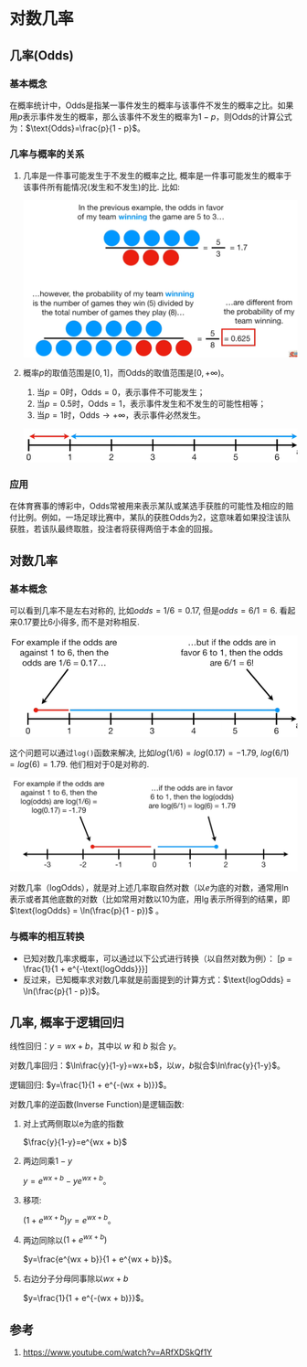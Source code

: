 # 对数几率


## 几率(Odds)

### 基本概念

在概率统计中，Odds是指某一事件发生的概率与该事件不发生的概率之比。如果用$p$表示事件发生的概率，那么该事件不发生的概率为$1 - p$，则Odds的计算公式为：$\text{Odds}=\frac{p}{1 - p}$。


### 几率与概率的关系
1. 几率是一件事可能发生于不发生的概率之比, 概率是一件事可能发生的概率于该事件所有能情况(发生和不发生)的比. 比如:
    
    ![](./对数几率/1.png)

2. 概率$p$的取值范围是$[0,1]$，而Odds的取值范围是$[0,+\infty)$。
    1. 当$p = 0$时，$\text{Odds}=0$，表示事件不可能发生；
    2. 当$p = 0.5$时，$\text{Odds}=1$，表示事件发生和不发生的可能性相等；
    3. 当$p = 1$时，$\text{Odds}\to+\infty$，表示事件必然发生。

    ![](./对数几率/2.png)

### 应用

在体育赛事的博彩中，Odds常被用来表示某队或某选手获胜的可能性及相应的赔付比例。例如，一场足球比赛中，某队的获胜Odds为2，这意味着如果投注该队获胜，若该队最终取胜，投注者将获得两倍于本金的回报。


## 对数几率

### 基本概念

可以看到几率不是左右对称的, 比如$odds = 1/6 = 0.17$, 但是$odds = 6/1 =6$. 看起来0.17要比6小得多, 而不是对称相反. 

![](./对数几率/3.png)

这个问题可以通过`log()`函数来解决, 比如$log(1/6) = log(0.17) = -1.79$, $log(6/1) = log(6) = 1.79$. 他们相对于0是对称的.

![](./对数几率/4.png)


对数几率（logOdds），就是对上述几率取自然对数（以$e$为底的对数，通常用$\ln$表示或者其他底数的对数（比如常用对数以10为底，用$\lg$表示所得到的结果，即 $\text{logOdds} = \ln(\frac{p}{1 - p})$ 。




### 与概率的相互转换
- 已知对数几率求概率，可以通过以下公式进行转换（以自然对数为例）：
\[p = \frac{1}{1 + e^{-\text{logOdds}}}\]
- 反过来，已知概率求对数几率就是前面提到的计算方式：$\text{logOdds} = \ln(\frac{p}{1 - p})$。




## 几率, 概率于逻辑回归

线性回归：$y = w x + b$，其中以 $w$ 和 $b$ 拟合 $y$。

对数几率回归：$\ln\frac{y}{1-y}=wx+b$，以$w$，$b$拟合$\ln\frac{y}{1-y}$。

逻辑回归: $y=\frac{1}{1 + e^{-(wx + b)}}$。


对数几率的逆函数(Inverse Function)是逻辑函数:
1. 对上式两侧取以e为底的指数

    $\frac{y}{1-y}=e^{wx + b}$

2. 两边同乘$1 - y$

    $y = e^{wx + b}-ye^{wx + b}$。

3. 移项:
    
    $(1 + e^{wx + b})y = e^{wx + b}$。

4. 两边同除以$(1 + e^{wx + b})$

    $y=\frac{e^{wx + b}}{1 + e^{wx + b}}$。

5. 右边分子分母同事除以$wx + b$

    $y=\frac{1}{1 + e^{-(wx + b)}}$。


## 参考
1. https://www.youtube.com/watch?v=ARfXDSkQf1Y